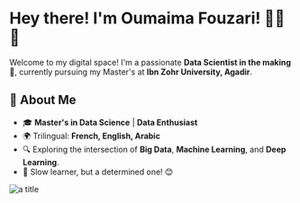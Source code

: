# Hey there! I'm Oumaima Fouzari! 👩‍💻✨

Welcome to my digital space! I'm a passionate **Data Scientist in the making** 🚀, currently pursuing my Master's at **Ibn Zohr University, Agadir**. 

## 🌟 About Me 
- 🎓 **Master's in Data Science** | **Data Enthusiast**  
- 🌍 Trilingual: **French, English, Arabic**  
- 🔍 Exploring the intersection of **Big Data**, **Machine Learning**, and **Deep Learning**.  
- 🎯 Slow learner, but a determined one! 😊  
<img title="a title" src="https://media.giphy.com/media/v1.Y2lkPTc5MGI3NjExZHB1bzBra292aHFnOTE3ajI3ZG8zYXNyZmZhbGszY3Z5MHk5YTVycSZlcD12MV9naWZzX3NlYXJjaCZjdD1n/udhngZK2IFTc4/giphy.gif">
